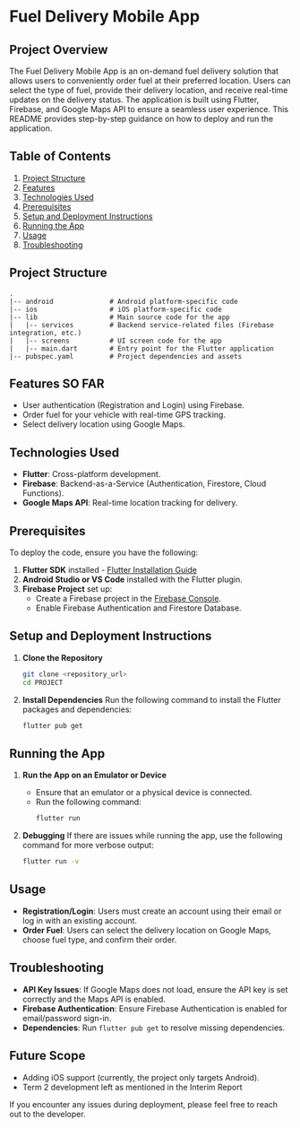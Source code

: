 # Fuel Delivery Mobile App

## Project Overview
The Fuel Delivery Mobile App is an on-demand fuel delivery solution that allows users to conveniently order fuel at their preferred location. Users can select the type of fuel, provide their delivery location, and receive real-time updates on the delivery status. The application is built using Flutter, Firebase, and Google Maps API to ensure a seamless user experience. This README provides step-by-step guidance on how to deploy and run the application.

## Table of Contents
1. [Project Structure](#project-structure)
2. [Features](#features)
3. [Technologies Used](#technologies-used)
4. [Prerequisites](#prerequisites)
5. [Setup and Deployment Instructions](#setup-and-deployment-instructions)
6. [Running the App](#running-the-app)
7. [Usage](#usage)
8. [Troubleshooting](#troubleshooting)

## Project Structure
```
.
|-- android              # Android platform-specific code
|-- ios                  # iOS platform-specific code
|-- lib                  # Main source code for the app
|   |-- services         # Backend service-related files (Firebase integration, etc.)
|   |-- screens          # UI screen code for the app
|   |-- main.dart        # Entry point for the Flutter application
|-- pubspec.yaml         # Project dependencies and assets
```

## Features SO FAR
- User authentication (Registration and Login) using Firebase.
- Order fuel for your vehicle with real-time GPS tracking.
- Select delivery location using Google Maps.

## Technologies Used
- **Flutter**: Cross-platform development.
- **Firebase**: Backend-as-a-Service (Authentication, Firestore, Cloud Functions).
- **Google Maps API**: Real-time location tracking for delivery.

## Prerequisites
To deploy the code, ensure you have the following:
1. **Flutter SDK** installed - [Flutter Installation Guide](https://flutter.dev/docs/get-started/install)
2. **Android Studio or VS Code** installed with the Flutter plugin.
3. **Firebase Project** set up:
   - Create a Firebase project in the [Firebase Console](https://console.firebase.google.com/).
   - Enable Firebase Authentication and Firestore Database.

## Setup and Deployment Instructions
1. **Clone the Repository**
   ```sh
   git clone <repository_url>
   cd PROJECT
   ```

2. **Install Dependencies**
   Run the following command to install the Flutter packages and dependencies:
   ```sh
   flutter pub get
   ```


## Running the App
1. **Run the App on an Emulator or Device**
   - Ensure that an emulator or a physical device is connected.
   - Run the following command:
     ```sh
     flutter run
     ```

2. **Debugging**
   If there are issues while running the app, use the following command for more verbose output:
   ```sh
   flutter run -v
   ```

## Usage
- **Registration/Login**: Users must create an account using their email or log in with an existing account.
- **Order Fuel**: Users can select the delivery location on Google Maps, choose fuel type, and confirm their order.

## Troubleshooting
- **API Key Issues**: If Google Maps does not load, ensure the API key is set correctly and the Maps API is enabled.
- **Firebase Authentication**: Ensure Firebase Authentication is enabled for email/password sign-in.
- **Dependencies**: Run `flutter pub get` to resolve missing dependencies.

## Future Scope
- Adding iOS support (currently, the project only targets Android).
- Term 2 development left as mentioned in the Interim Report


If you encounter any issues during deployment, please feel free to reach out to the developer. 


